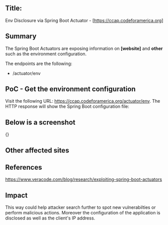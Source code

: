 ## Title:
Env Disclosure via Spring Boot Actuator - [https://ccap.codeforamerica.org]

## Summary
The Spring Boot Actuators are exposing information on **[website]** and **other** such as the environment configuration.

The endpoints are the following:
- /actuator/env

## PoC - Get the environment configuration
Visit the following URL: https://ccap.codeforamerica.org/actuator/env. The HTTP response will show the Spring Boot configuration file:

## Below is a screenshot
{}

## Other affected sites

## References
https://www.veracode.com/blog/research/exploiting-spring-boot-actuators

## Impact
This way could help attacker search further to spot new vulnerabilties or perform malicious actions. Moreover the configuration of the application is disclosed as well as the client's IP address.